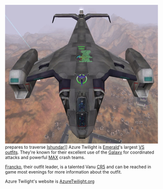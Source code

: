![](images/AT_akkan_to_kusag.jpg "fig:AT_akkan_to_kusag.jpg") prepares to
traverse [Ishundar](Ishundar.md "wikilink")\]\] Azure Twilight is
[Emerald](Emerald.md "wikilink")'s largest [VS](VS.md "wikilink")
[outfits](outfit.md "wikilink"). They're known for their excellent use of
the [Galaxy](Galaxy.md "wikilink") for coordinated attacks and powerful
[MAX](MAX.md "wikilink") crash teams.

[Francko](user:Francko.md "wikilink"), their outfit leader, is a talented
Vanu [CR5](Command_Rank.md "wikilink") and can be reached in game most
evenings for more information about the outfit.

Azure Twilight's website is
[AzureTwilight.org](http://www.azuretwilight.org)
